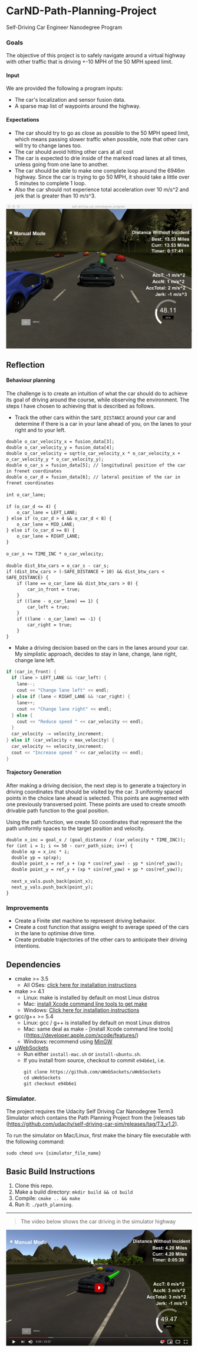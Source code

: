 # CarND-Path-Planning-Project
Self-Driving Car Engineer Nanodegree Program
   

### Goals
The objective of this project is to safely navigate around a virtual highway with other traffic that is driving +-10 MPH of the 50 MPH speed limit. 

#### Input
We are provided  the following a program inputs:
* The car's localization and sensor fusion data.
* A sparse map list of waypoints around the highway. 

#### Expectations
* The car should try to go as close as possible to the 50 MPH speed limit, which means passing slower traffic when possible, note that other cars will try to change lanes too. 
* The car should avoid hitting other cars at all cost 
* The car is expected to drie inside of the marked road lanes at all times, unless going from one lane to another. 
* The car should be able to make one complete loop around the 6946m highway. Since the car is trying to go 50 MPH, it should take a little over 5 minutes to complete 1 loop. 
* Also the car should not experience total acceleration over 10 m/s^2 and jerk that is greater than 10 m/s^3.

![Highway driving][image1]

[image1]: ./images/highway-driving.png "Highway driving"

## Reflection
#### Behaviour planning
The challenge is to create an intuition of what the car should do to achieve its goal of driving around the course, while
observing the environment.
The steps I have chosen to achieving that is described as follows.

* Track the other cars within the `SAFE_DISTANCE` around your car and determine if there is a car in your lane ahead of you, on the lanes to your right and to your left.

```
double o_car_velocity_x = fusion_data[3];
double o_car_velocity_y = fusion_data[4];
double o_car_velocity = sqrt(o_car_velocity_x * o_car_velocity_x + o_car_velocity_y * o_car_velocity_y);
double o_car_s = fusion_data[5]; // longitudinal position of the car in frenet coordinates
double o_car_d = fusion_data[6]; // lateral position of the car in frenet coordinates

int o_car_lane;

if (o_car_d <= 4) {
    o_car_lane = LEFT_LANE;
} else if (o_car_d > 4 && o_car_d < 8) {
    o_car_lane = MID_LANE;
} else if (o_car_d >= 8) {
    o_car_lane = RIGHT_LANE;
}

o_car_s += TIME_INC * o_car_velocity;

double dist_btw_cars = o_car_s - car_s;
if (dist_btw_cars > (-SAFE_DISTANCE + 10) && dist_btw_cars < SAFE_DISTANCE) {
    if (lane == o_car_lane && dist_btw_cars > 0) {
        car_in_front = true;
    }
    if ((lane - o_car_lane) == 1) {
        car_left = true;
    }
    if ((lane - o_car_lane) == -1) {
        car_right = true;
    }
}
```

* Make a driving decision based on the cars in the lanes around your car. My simplistic approach, decides to stay in lane, change, lane right, change lane left. 

```c
if (car_in_front) {
  if (lane > LEFT_LANE && !car_left) {
    lane--;
    cout << "Change lane left" << endl;
  } else if (lane < RIGHT_LANE && !car_right) {
    lane++;
    cout << "Change lane right" << endl;
  } else {
    cout << "Reduce speed " << car_velocity << endl;
  }
  car_velocity -= velocity_increment;
} else if (car_velocity < max_velocity) {
  car_velocity += velocity_increment;
  cout << "Increase speed " << car_velocity << endl;
}
```

#### Trajectory Generation
After making a driving decision, the next step is to generate a trajectory in driving coordinates that should be visited by the car.
3 uniformly spaced points in the choice lane ahead is selected. This points are augmented with one previously transversed point.
These points are used to create smooth drivable path function to the goal position.

Using the path function, we create 50 coordinates that represent the the path uniformly spaces to the target position and velocity.

```
double x_inc = goal_x / (goal_distance / (car_velocity * TIME_INC));
for (int i = 1; i <= 50 - curr_path_size; i++) {
  double xp = x_inc * i;
  double yp = sp(xp);
  double point_x = ref_x + (xp * cos(ref_yaw) - yp * sin(ref_yaw));
  double point_y = ref_y + (xp * sin(ref_yaw) + yp * cos(ref_yaw));

  next_x_vals.push_back(point_x);
  next_y_vals.push_back(point_y);
}

``` 

### Improvements
* Create a Finite stet machine to represent driving behavior.
* Create a cost function that assigns weight to average speed of the cars in the lane to optimise drive time.
* Create probable trajectories of the other cars to anticipate their driving intentions.

## Dependencies

* cmake >= 3.5
  * All OSes: [click here for installation instructions](https://cmake.org/install/)
* make >= 4.1
  * Linux: make is installed by default on most Linux distros
  * Mac: [install Xcode command line tools to get make](https://developer.apple.com/xcode/features/)
  * Windows: [Click here for installation instructions](http://gnuwin32.sourceforge.net/packages/make.htm)
* gcc/g++ >= 5.4
  * Linux: gcc / g++ is installed by default on most Linux distros
  * Mac: same deal as make - [install Xcode command line tools]((https://developer.apple.com/xcode/features/)
  * Windows: recommend using [MinGW](http://www.mingw.org/)
* [uWebSockets](https://github.com/uWebSockets/uWebSockets)
  * Run either `install-mac.sh` or `install-ubuntu.sh`.
  * If you install from source, checkout to commit `e94b6e1`, i.e.
    ```
    git clone https://github.com/uWebSockets/uWebSockets 
    cd uWebSockets
    git checkout e94b6e1
    ```
### Simulator.
The project requires the Udacity Self Driving Car Nanodegree Term3 Simulator which contains the Path Planning Project from the [releases tab (https://github.com/udacity/self-driving-car-sim/releases/tag/T3_v1.2).  

To run the simulator on Mac/Linux, first make the binary file executable with the following command:
```shell
sudo chmod u+x {simulator_file_name}
```

## Basic Build Instructions

1. Clone this repo.
2. Make a build directory: `mkdir build && cd build`
3. Compile: `cmake .. && make`
4. Run it: `./path_planning`.
---

> The video below shows the car driving in the simulator highway
 
 [![Highway Driving][image2]](https://youtu.be/1Hnz7K5UkgY)
 
 [image2]: ./images/video-planning.png "Highway Driving"